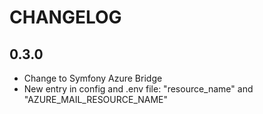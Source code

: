 CHANGELOG
=========

0.3.0
---

 * Change to Symfony Azure Bridge
 * New entry in config and .env file: "resource_name" and "AZURE_MAIL_RESOURCE_NAME"
